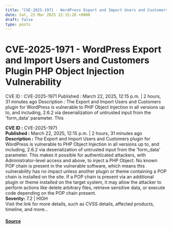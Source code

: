 ```yaml
---
title: "CVE-2025-1971 - WordPress Export and Import Users and Customers Plugin PHP Object Injection Vulnerability"
date: Sat, 22 Mar 2025 12:15:26 +0000
draft: false
type: posts
---
```

# CVE-2025-1971 - WordPress Export and Import Users and Customers Plugin PHP Object Injection Vulnerability





 CVE ID : CVE-2025-1971 Published : March 22, 2025, 12:15 p.m. | 2 hours, 31 minutes ago Description : The Export and Import Users and Customers plugin for WordPress is vulnerable to PHP Object Injection in all versions up to, and including, 2.6.2 via deserialization of untrusted input from the 'form_data' parameter. This

**CVE ID :** CVE-2025-1971  
**Published :** March 22, 2025, 12:15 p.m. | 2 hours, 31 minutes ago  
**Description :** The Export and Import Users and Customers plugin for WordPress is vulnerable to PHP Object Injection in all versions up to, and including, 2.6.2 via deserialization of untrusted input from the 'form\_data' parameter. This makes it possible for authenticated attackers, with Administrator-level access and above, to inject a PHP Object. No known POP chain is present in the vulnerable software, which means this vulnerability has no impact unless another plugin or theme containing a POP chain is installed on the site. If a POP chain is present via an additional plugin or theme installed on the target system, it may allow the attacker to perform actions like delete arbitrary files, retrieve sensitive data, or execute code depending on the POP chain present.  
**Severity:** 7.2 | HIGH  
Visit the link for more details, such as CVSS details, affected products, timeline, and more...

#### [Source](https://cvefeed.io/vuln/detail/CVE-2025-1971)

